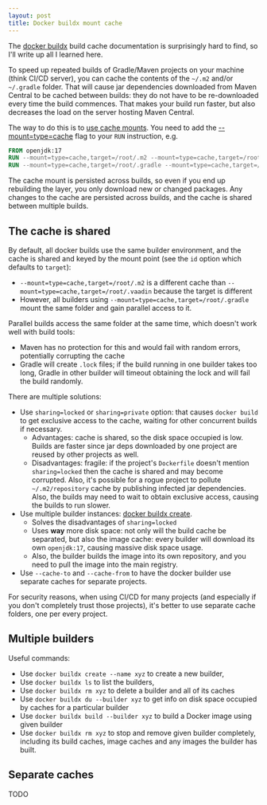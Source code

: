 ```yaml
---
layout: post
title: Docker buildx mount cache
---
```


The [docker buildx](https://docs.docker.com/reference/cli/docker/buildx/) build cache
documentation is surprisingly hard to find, so I'll write up all I learned here.

To speed up repeated builds of Gradle/Maven projects on your machine (think CI/CD server),
you can cache the contents of the `~/.m2` and/or `~/.gradle` folder. That will cause
jar dependencies downloaded from Maven Central to be cached between builds: they
do not have to be re-downloaded every time the build commences. That makes
your build run faster, but also decreases the load on the server hosting Maven Central.

The way to do this is to [use cache mounts](https://docs.docker.com/build/cache/optimize/#use-cache-mounts).
You need to add the [--mount=type=cache](https://docs.docker.com/reference/dockerfile/#run---mounttypecache) flag to your `RUN` instruction, e.g.

```dockerfile
FROM openjdk:17
RUN --mount=type=cache,target=/root/.m2 --mount=type=cache,target=/root/.vaadin ./mvnw clean package -Pproduction
RUN --mount=type=cache,target=/root/.gradle --mount=type=cache,target=/root/.vaadin ./gradlew clean build -Pvaadin.productionMode --no-daemon --info --stacktrace
```

The cache mount is persisted across builds, so even if you end up rebuilding the layer, you only download new or changed packages.
Any changes to the cache are persisted across builds, and the cache is shared between multiple builds.

## The cache is shared

By default, all docker builds use the same builder environment, and the cache is shared and keyed by the mount point (see the `id` option which defaults to `target`):

* `--mount=type=cache,target=/root/.m2` is a different cache than `--mount=type=cache,target=/root/.vaadin` because the target is different
* However, all builders using `--mount=type=cache,target=/root/.gradle` mount the same folder and gain parallel access to it.

Parallel builds access the same folder at the same time, which doesn't work well with build tools:

* Maven has no protection for this and would fail with random errors, potentially corrupting the cache
* Gradle will create `.lock` files; if the build running in one builder takes too long, Gradle in other builder
  will timeout obtaining the lock and will fail the build randomly.

There are multiple solutions:

* Use `sharing=locked` or `sharing=private` option: that causes `docker build` to get exclusive access to the cache, waiting for other
  concurrent builds if necessary.
  * Advantages: cache is shared, so the disk space occupied is low. Builds are faster since jar deps downloaded by one project
    are reused by other projects as well.
  * Disadvantages: fragile: if the project's `Dockerfile` doesn't mention `sharing=locked` then
    the cache is shared and may become corrupted. Also, it's possible for a rogue project to pollute `~/.m2/repository`
    cache by publishing infected jar dependencies. Also, the builds may need to wait to obtain exclusive access,
    causing the builds to run slower.
* Use multiple builder instances: [docker buildx create](https://docs.docker.com/reference/cli/docker/buildx/create/).
  * Solves the disadvantages of `sharing=locked`
  * Uses **way** more disk space: not only will the build cache be separated, but also the image cache: every builder will download its own `openjdk:17`,
    causing massive disk space usage.
  * Also, the builder builds the image into its own repository, and you need to pull the image into the main registry.
* Use `--cache-to` and `--cache-from` to have the docker builder use separate caches for separate projects.

For security reasons, when using CI/CD for many projects (and especially if you don't completely trust those projects),
it's better to use separate cache folders, one per every project.

## Multiple builders

Useful commands:
* Use `docker buildx create --name xyz` to create a new builder,
* Use `docker buildx ls` to list the builders,
* Use `docker buildx rm xyz` to delete a builder and all of its caches
* Use `docker buildx du --builder xyz` to get info on disk space occupied by caches for a particular builder
* Use `docker buildx build --builder xyz` to build a Docker image using given builder
* Use `docker buildx rm xyz` to stop and remove given builder completely, including its build caches, image caches and any images the builder has built.

## Separate caches

TODO
